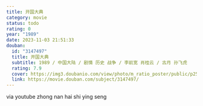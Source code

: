 ```yaml
---
title: 开国大典
category: movie
status: todo
rating: 0
year: "1989"
date: 2023-11-03 21:51:33
douban:
  id: "3147497"
  title: 开国大典
  subtitle: 1989 / 中国大陆 / 剧情 历史 战争 / 李前宽 肖桂云 / 古月 孙飞虎
  rating: 7.9
  cover: https://img3.doubanio.com/view/photo/m_ratio_poster/public/p2571440642.jpg
  link: https://movie.douban.com/subject/3147497/
---
```


via youtube zhong nan hai shi ying seng